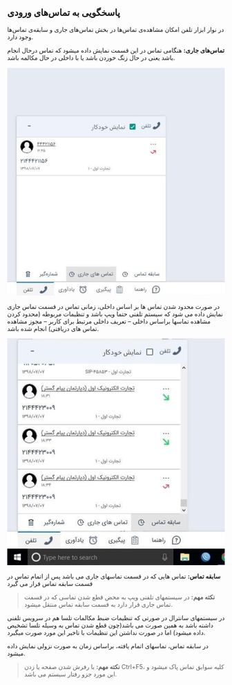 ## پاسخگویی به تماس‌های ورودی

در نوار ابزار تلفن امکان مشاهده‌ی تماس‌ها در بخش تماس‌های جاری و سابقه‌ی تماس‌ها وجود دارد.

**تماس‌های جاری:** هنگامی تماس در این قسمت نمایش داده میشود که تماس درحال انجام باشد یعنی در حال زنگ خوردن باشد یا با داخلی در حال مکالمه باشد.

![](tamas-jari.png)

در صورت محدود شدن تماس ها بر اساس داخلی، زمانی تماس در قسمت تماس جاری نمایش داده می شود که سیستم تلفنی حتما ویپ باشد و تنظیمات مربوطه (محدود کردن مشاهده تماسها براساس داخلی – تعریف داخلی مرتبط برای کاربر – مجوز مشاهده تماس های دریافتی) انجام شده باشد.

![](sabeghe-tamas.jpg)

**سابقه تماس:** تماس هایی که در قسمت تماسهای جاری می باشد پس از اتمام تماس در قسمت سابقه تماس قرار می گیرد

> **نکته مهم:** در سیستمهای تلفنی ویپ به محض قطع شدن تماسی که در قسمت تماس جاری قرار دارد به قسمت سابقه تماس منتقل میشود.

 در سیستمهای سانترال در صورتی که تنظیمات ضبط مکالمات تلسا هم در سرویس تلفنی داشته باشد به همین صورت می باشد(چون قطع شدن تماس به وسیله تلسا تشخیص داده میشود) اما در صورت نداشتن این تنظیمات با تاخیر این مورد صورت میگیرد.
 
 در سابقه تماس، تماسهای اتمام یافته، براساس زمان به صورت نزولی نمایش داده میشود.

> **نکته مهم:** با رفرش شدن صفحه یا زدن Ctrl+F5، کلیه سوابق تماس پاک میشود و این مورد جزو رفتار سیستم می باشد.

